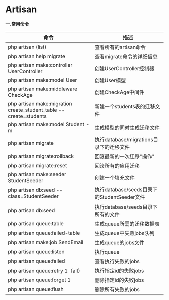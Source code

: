 # Artisan

**一.常用命令**

命令|描述
---|---
php artisan (list)|查看所有的artisan命令
php artisan help migrate|查看migrate命令的详细信息
php artisan make:controller UserController|创建UserController控制器
php artisan make:model User|创建User模型
php artisan make:middleware CheckAge|创建CheckAge中间件
php artisan make:migration create_student_table --create=students|新建一个students表的迁移文件
php artisan make:model Student -m|生成模型的同时生成迁移文件
php artisan migrate|执行database/migrations目录下的迁移文件
php artisan migrate:rollback|回滚最新的一次迁移"操作"
php artisan migrate:reset|回滚所有的应用迁移
php artisan make:seeder StudentSeeder|创建一个填充文件
php artisan db:seed --class=StudentSeeder|执行database/seeds目录下的StudentSeeder文件
php artisan db:seed|执行database/seeds目录下所有的文件
php artisan queue:table|生成queue所需的迁移数据表
php artisan queue:failed-table|生成queue中失败jobs队列
php artisan make:job SendEmail|生成queue的jobs文件
php artisan queue:listen|执行queue
php artisan queue:failed|查看执行失败的jobs
php artisan queue:retry 1（all）|执行指定id的失败jobs
php artisan queue:forget 1|删除指定id的失败jobs
php artisan queue:flush|删除所有失败的jobs